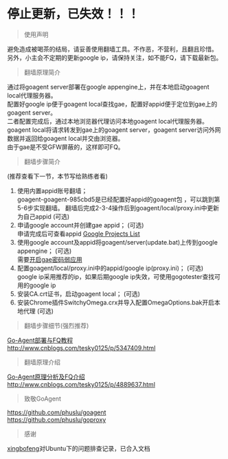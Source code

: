 # 停止更新，已失效！！！

> 使用声明

避免造成被喝茶的结局，请妥善使用翻墙工具。不作恶，不营利，且翻且珍惜。  
另外，小主会不定期的更新google ip，请保持关注，如不能FQ，请下载最新包。

> 翻墙原理简介

通过将goagent server部署在google appengine上，并在本地启动goagent local代理服务器。  
配置好google ip便于goagent local查找gae，配置好appid便于定位到gae上的goagent server。  
二者配置完成后，通过本地浏览器代理访问本地goagent local代理服务器。goagent local将请求转发到gae上的goagent server，goagent server访问外网数据并返回给goagent local并交由浏览器。  
由于gae是不受GFW屏蔽的，这样即可FQ。

> 翻墙步骤简介

(推荐查看下一节，本节写给熟练者看)  
1. 使用内置appid账号翻墙；  
goagent-goagent-985cbd5是已经配置好appid的goagent包  ，可以跳到第5-6步实现翻墙。
翻墙后完成2-3-4操作后到goagent/local/proxy.ini中更新为自己appid (可选)  
2. 申请google account并创建gae appid； (可选)  
申请完成后可查看appid [Google Projects List](https://console.developers.google.com/project?pli=1 "谷歌appid项目列表")  
3. 使用google account及appid将goagent/server(update.bat)上传到google appengine； (可选)  
需要[开启gae密码弱应用](https://console.developers.google.com/project?pli=1 "开启gae密码弱应用")  
4. 配置goagent/local/proxy.ini中的appid/google ip(proxy.ini)； (可选)  
google ip采用推荐的ip，如果后期google ip失效，可使用gogotester查找可用的google ip  
5. 安装CA.crt证书，启动goagent local； (可选)  
6. 安装Chrome插件SwitchyOmega.crx并导入配置OmegaOptions.bak开启本地代理 (可选)  


> 翻墙步骤细节(强烈推荐)  

[Go-Agent部署与FQ教程](http://www.cnblogs.com/tesky0125/p/5347409.html "Go-Agent部署与FQ教程")  
http://www.cnblogs.com/tesky0125/p/5347409.html  


> 翻墙原理介绍 

[Go-Agent原理分析及FQ介绍](http://www.cnblogs.com/tesky0125/p/4889637.html "Go-Agent原理分析及FQ介绍")  
http://www.cnblogs.com/tesky0125/p/4889637.html  

> 致敬GoAgent  

https://github.com/phuslu/goagent  
https://github.com/phuslu/goproxy  

> 感谢

[xingbofeng](https://github.com/xingbofeng/goagent-crack "")对Ubuntu下的问题排查记录，已合入文档

